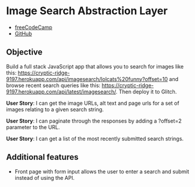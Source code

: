 # Image Search Abstraction Layer
 - [freeCodeCamp](https://www.freecodecamp.org/challenges/image-search-abstraction-layer)
  - [GitHub](https://github.com/VAggrippino/imageSearch)

## Objective
Build a full stack JavaScript app that allows you to search for images like this: https://cryptic-ridge-9197.herokuapp.com/api/imagesearch/lolcats%20funny?offset=10 and browse recent search queries like this: https://cryptic-ridge-9197.herokuapp.com/api/latest/imagesearch/. Then deploy it to Glitch.

**User Story**: I can get the image URLs, alt text and page urls for a set of images relating to a given search string.

**User Story**: I can paginate through the responses by adding a ?offset=2 parameter to the URL.

**User Story**: I can get a list of the most recently submitted search strings.

## Additional features
 * Front page with form input allows the user to enter a search and submit instead of using the API.